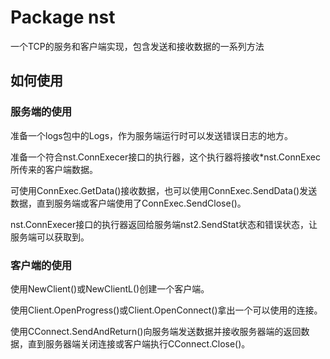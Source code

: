 # Package nst
一个TCP的服务和客户端实现，包含发送和接收数据的一系列方法

## 如何使用

### 服务端的使用

准备一个logs包中的Logs，作为服务端运行时可以发送错误日志的地方。

准备一个符合nst.ConnExecer接口的执行器，这个执行器将接收*nst.ConnExec所传来的客户端数据。

可使用ConnExec.GetData()接收数据，也可以使用ConnExec.SendData()发送数据，直到服务端或客户端使用了ConnExec.SendClose()。

nst.ConnExecer接口的执行器返回给服务端nst2.SendStat状态和错误状态，让服务端可以获取到。

### 客户端的使用

使用NewClient()或NewClientL()创建一个客户端。

使用Client.OpenProgress()或Client.OpenConnect()拿出一个可以使用的连接。

使用CConnect.SendAndReturn()向服务端发送数据并接收服务器端的返回数据，直到服务器端关闭连接或客户端执行CConnect.Close()。

